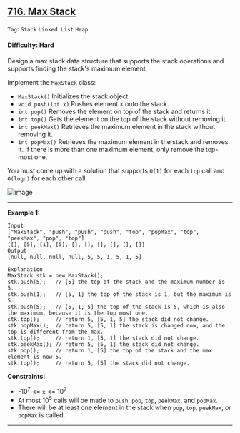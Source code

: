 ## [716. Max Stack](https://leetcode.com/problems/max-stack/)

```Tag```: ```Stack``` ```Linked List``` ```Heap```

#### Difficulty: Hard

Design a max stack data structure that supports the stack operations and supports finding the stack's maximum element.

Implement the ```MaxStack``` class:

- ```MaxStack()``` Initializes the stack object.
- ```void push(int x)``` Pushes element x onto the stack.
- ```int pop()``` Removes the element on top of the stack and returns it.
- ```int top()``` Gets the element on the top of the stack without removing it.
- ```int peekMax()``` Retrieves the maximum element in the stack without removing it.
- ```int popMax()``` Retrieves the maximum element in the stack and removes it. If there is more than one maximum element, only remove the top-most one.

You must come up with a solution that supports ```O(1)``` for each ```top``` call and ```O(logn)``` for each other call.

![image](https://user-images.githubusercontent.com/35042430/226754345-c1c63fe3-c72f-46b2-8b94-59d154750197.png)

---

__Example 1:__
```
Input
["MaxStack", "push", "push", "push", "top", "popMax", "top", "peekMax", "pop", "top"]
[[], [5], [1], [5], [], [], [], [], [], []]
Output
[null, null, null, null, 5, 5, 1, 5, 1, 5]

Explanation
MaxStack stk = new MaxStack();
stk.push(5);   // [5] the top of the stack and the maximum number is 5.
stk.push(1);   // [5, 1] the top of the stack is 1, but the maximum is 5.
stk.push(5);   // [5, 1, 5] the top of the stack is 5, which is also the maximum, because it is the top most one.
stk.top();     // return 5, [5, 1, 5] the stack did not change.
stk.popMax();  // return 5, [5, 1] the stack is changed now, and the top is different from the max.
stk.top();     // return 1, [5, 1] the stack did not change.
stk.peekMax(); // return 5, [5, 1] the stack did not change.
stk.pop();     // return 1, [5] the top of the stack and the max element is now 5.
stk.top();     // return 5, [5] the stack did not change.
```

__Constraints:__

- -10<sup>7</sup> <= ```x``` <= 10<sup>7</sup>
- At most 10<sup>5</sup> calls will be made to ```push```, ```pop```, ```top```, ```peekMax```, and ```popMax```.
- There will be at least one element in the stack when ```pop```, ```top```, ```peekMax```, or ```popMax``` is called.

---
